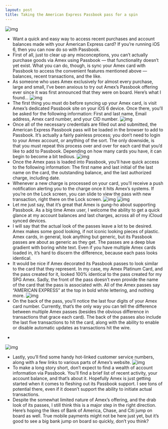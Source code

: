 ```yaml
---
layout: post
title: Taking the American Express Passbook pass for a spin
---
```

![img](http://media.idownloadblog.com/wp-content/uploads/2012/09/Amex-Passbook.png)
* Want a quick and easy way to access recent purchases and account balances made with your American Express card? If you’re running iOS 6, then you can now do so with Passbook.
* First of all, just to clear up any misconceptions, you can’t actually purchase goods via Amex using Passbook — that functionality doesn’t yet exist. What you can do, though, is sync your Amex card with Passbook to access the convenient features mentioned above — balances, recent transactions, and the like.
* As someone who uses Amex exclusively for almost every purchase, large and small, I’ve been anxious to try out Amex’s Passbook offering ever since it was first announced that they were on board. Here’s what I found…
![img](http://media.idownloadblog.com/wp-content/uploads/2012/09/Amex-Passbook-12-640x480.png)
* The first thing you must do before syncing up your Amex card, is visit Amex’s dedicated Passbook site on your iOS 6 device. Once there, you’ll be asked for the following information: First and last name, Email address, Amex card number, and your CID number.
![img](http://media.idownloadblog.com/wp-content/uploads/2012/09/Amex-Passbook-07-640x480.png)
* Once all of the necessary credentials are filled out and submitted, the American Express Passbook pass will be loaded in the browser to add to Passbook. It’s actually a fairly painless process; you don’t need to login to your Amex account, or anything of the sort. The only downside, is that you must repeat this process over and over for each card that you’d like to add to Passbook. Depending on how many cards you have, it can begin to become a bit tedious.
![img](http://media.idownloadblog.com/wp-content/uploads/2012/09/Amex-Passbook-11-640x480.jpg)
* Once the Amex pass is loaded into Passbook, you’ll have quick access to the following information: The first name and last initial of the last name on the card, the outstanding balance, and the last authorized charge, including date.
* Whenever a new charge is processed on your card, you’ll receive a push notification alerting you to the charge once it hits Amex’s systems. If you’re on the Lock screen, you can slide to view the pass with new transaction, right there on the Lock screen.
![img](http://media.idownloadblog.com/wp-content/uploads/2012/09/Amex-Passbook-04-640x480.png)
![img](http://media.idownloadblog.com/wp-content/uploads/2012/09/Amex-Passbook-06-640x480.jpg)
* Let me just say, that it’s great that Amex is gung-ho about supporting Passbook. As a big time Amex user, I welcome the ability to get a quick glance at my account balances and last charges, across all of my iCloud synced devices.
* I will say that the actual look of the passes leave a lot to be desired. Amex makes some good looking, if not iconic looking pieces of plastic. Amex cards, in general, look anything but generic, but its Passbook passes are about as generic as they get. The passes are a deep blue gradient with boring white text. Even if you have multiple Amex cards loaded in, it’s hard to discern the difference, because each pass looks identical.
* It would be nice if Amex decorated its Passbook passes to look similar to the card that they represent. In my case, my Amex Platinum Card, and the pass created for it, looked 100% identical to the pass created for my SPG Amex. Sadly, the front of the pass doesn’t even provide the name of the card that the pass is associated with. All of the Amex passes say “AMERICAN EXPRESS” at the top in bold white lettering, and nothing more.
![img](http://media.idownloadblog.com/wp-content/uploads/2012/09/Amex-Passbook-10-640x480.jpg)
* On the back of the pass, you’ll notice the last four digits of your Amex card number. Currently, that’s the only way you can tell the difference between multiple Amex passes (besides the obvious difference in transactions that grace each card). The back of the passes also include the last five transactions to hit the card, along with the ability to enable or disable automatic updates as transactions hit the wire.
* >
![img](http://media.idownloadblog.com/wp-content/uploads/2012/09/Amex-Passbook-09-640x480.jpg)
* Lastly, you’ll find some handy hot-linked customer service numbers, along with a few links to various parts of Amex’s website.
![img](http://media.idownloadblog.com/wp-content/uploads/2012/09/Amex-Passbook-13-640x480.png)
* To make a long story short, don’t expect to find a wealth of account information via Passbook. You’ll find a brief list of recent activity, your account balance, and that’s about it. Hopefully Amex is just getting started when it comes to fleshing out its Passbook support. I see tons of potential there, even if it doesn’t support the ability to initiate actual transactions.
* Despite the somewhat limited nature of Amex’s offering, and the drab look of its passes, I still think this is a major step in the right direction. Here’s hoping the likes of Bank of America, Chase, and Citi jump on board as well. True mobile payments might not be here just yet, but it’s good to see a big bank jump on board so quickly, don’t you think?

